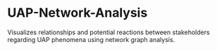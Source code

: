 # UAP-Network-Analysis
Visualizes relationships and potential reactions between stakeholders regarding UAP phenomena using network graph analysis.
